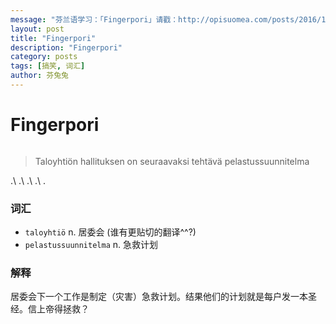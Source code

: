 ```yaml
---
message: "芬兰语学习：「Fingerpori」请戳：http://opisuomea.com/posts/2016/11/14/fingerpori " 
layout: post
title: "Fingerpori"
description: "Fingerpori"
category: posts
tags: [搞笑, 词汇]
author: 芬兔兔
---
```


# Fingerpori

<figure>
    <a href="http://imgur.com/sEf2ek5.jpg"><img src="http://imgur.com/sEf2ek5.jpg" alt=""></a>
</figure>

>Taloyhtiön hallituksen on seuraavaksi tehtävä pelastussuunnitelma

.\\
.\\
.\\
.\\
.

### 词汇

- `taloyhtiö` n. 居委会 (谁有更贴切的翻译^^?)
- `pelastussuunnitelma` n. 急救计划

### 解释

居委会下一个工作是制定（灾害）急救计划。结果他们的计划就是每户发一本圣经。信上帝得拯救？
